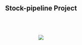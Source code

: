 ## <p align='center'> Stock-pipeline Project </p>

<br>
<br>
<br>

<div align="center">
  <img src="https://github.com/danielde720/stock-pipeline/assets/141448979/c92ef13e-9113-4d3c-a714-0a40e6d01415">
</div>

